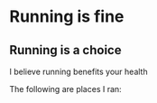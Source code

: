 # Running is fine

## Running is a choice 

I believe running benefits your health

The following are places I ran:

